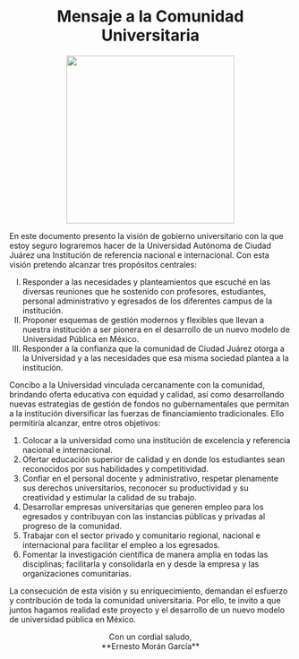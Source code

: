 <h1 style="text-align:center;">Mensaje a la Comunidad Universitaria</h1>

<p style="text-align: center">
    <img src="https://res.cloudinary.com/dffanfh03/image/upload/v1532552575/avatar-large-3.png" alt="" width="300px">
</p>

En este documento presento la visión de gobierno universitario con la que estoy seguro lograremos hacer de la Universidad Autónoma de Ciudad Juárez una Institución de referencia nacional e internacional. Con esta visión pretendo alcanzar tres propósitos centrales:

<ol type="I">
    <li>Responder a las necesidades y planteamientos que escuché en las diversas reuniones que he sostenido con profesores, estudiantes, personal administrativo y egresados de los diferentes campus de la institución.</li>
    <li>Proponer esquemas de gestión modernos y flexibles que llevan a nuestra institución a ser pionera en el desarrollo de un nuevo modelo de Universidad Pública en México.</li>
    <li>Responder a la confianza que la comunidad de Ciudad Juárez otorga a la Universidad y a las necesidades que esa misma sociedad plantea a la institución.</li>
</ol>

Concibo a la Universidad vinculada cercanamente con la comunidad, brindando oferta educativa con equidad y calidad, así como desarrollando nuevas estrategias de gestión de fondos no gubernamentales que permitan a la institución diversificar las fuerzas de financiamiento tradicionales. Ello permitiría alcanzar, entre otros objetivos:

<ol>
    <li>Colocar a la universidad como una institución de excelencia y referencia nacional e internacional.</li>
    <li>Ofertar educación superior de calidad y en donde los estudiantes sean reconocidos por sus habilidades y competitividad.</li>
    <li>Confiar en el personal docente y administrativo, respetar plenamente sus derechos universitarios, reconocer su productividad y su creatividad y estimular la calidad de su trabajo.</li>
    <li>Desarrollar empresas universitarias que generen empleo para los egresados y contribuyan con las instancias públicas y privadas al progreso de la comunidad.</li>
    <li>Trabajar con el sector privado y comunitario regional, nacional e internacional para facilitar el empleo a los egresados.</li>
    <li>Fomentar la investigación científica de manera amplia en todas las disciplinas; facilitarla y consolidarla en y desde la empresa y las organizaciones comunitarias.</li>

</ol>



La consecución de esta visión y su enriquecimiento, demandan el esfuerzo y contribución de toda la comunidad universitaria. Por ello, te invito a que juntos hagamos realidad este proyecto y el desarrollo de un nuevo modelo de universidad pública en México.

<p style="text-align:center;">
        Con un cordial saludo,<br> 
        **Ernesto Morán García**
</p>